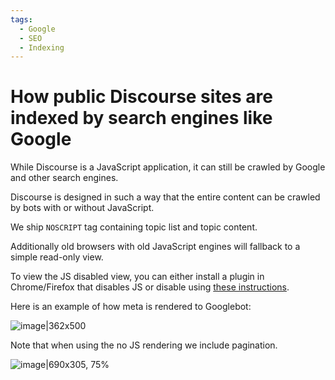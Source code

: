 ```yaml
---
tags:
  - Google
  - SEO
  - Indexing
---
```

# How public Discourse sites are indexed by search engines like Google

While Discourse is a JavaScript application, it can still be crawled by Google and other search engines.

Discourse is designed in such a way that the entire content can be crawled by bots with or without JavaScript.

We ship `NOSCRIPT` tag containing topic list and topic content. 

Additionally old browsers with old JavaScript engines will fallback to a simple read-only view. 

To view the JS disabled view, you can either install a plugin in Chrome/Firefox that disables JS or disable using [these instructions](https://developers.google.com/web/tools/chrome-devtools/javascript/disable).

Here is an example of how meta is rendered to Googlebot:

![image|362x500](upload://ga2z2DB928b3C2U6PTNw8Pw8XsD.png) 

Note that when using the no JS rendering we include pagination.

![image|690x305, 75%](upload://1jWBihS6kJp1vAJ0pDuIVE2ttNU.png)